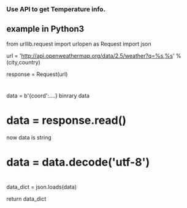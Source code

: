 ### Use API to get Temperature info.

## example in Python3

from urllib.request import urlopen as Request
import json

url = 'http://api.openweathermap.org/data/2.5/weather?q=%s,%s' % (city,country)

response = Request(url)

# 


data = b'{coord':....} binrary data
# data = response.read()


 

 now data is string
# data = data.decode('utf-8')


# 
data_dict = json.loads(data)

return data_dict
